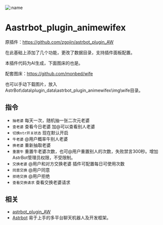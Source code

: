 ![:name](https://count.getloli.com/@astrbot_plugin_animewifex?name=astrbot_plugin_animewifex&theme=capoo-2&padding=7&offset=0&align=top&scale=1&pixelated=1&darkmode=auto)

# Aastrbot_plugin_animewifex

原插件：https://github.com/zgojin/astrbot_plugin_AW

在此基础上添加了几个功能，更改了数据目录，支持插件面板配置。

本插件代码为AI生成，下面图床的也是。

配套图床：https://github.com/monbed/wife

也可以手动下载图片，放入AstrBot\data\plugin_data\astrbot_plugin_animewifex\img\wife目录。

## 指令 ##
- `抽老婆` 每天一次，随机抽一张二次元老婆
- `查老婆` 查看今日老婆 加@可以查看别人老婆
- `切换ntr开关状态` 现在默认开启
- `牛老婆` @用户概率牛别人老婆
- `换老婆` 重新抽取老婆
- `重置牛` 重置牛老婆次数，也可@用户重置别人的次数，失败禁言300秒。增加AstrBot管理员权限，不受限制。
- `交换老婆` @用户和对方交换老婆 插件可配置每日可使用次数
- `同意交换` @用户同意
- `拒绝交换` @用户拒绝
- `查看交换请求` 查看交换老婆请求

## 相关
- [astrbot_plugin_AW](https://github.com/zgojin/astrbot_plugin_AW)
- [Astrbot](https://astrbot.app/) 易于上手的多平台聊天机器人及开发框架。
